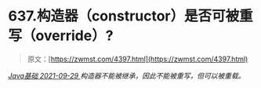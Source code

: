 <!--yml
category: 未分类
date: 0001-01-01 00:00:00
--->

# 637.构造器（constructor）是否可被重写（override）?

> 原文：[https://zwmst.com/4397.html](https://zwmst.com/4397.html)

   [ *Java基础* ](https://zwmst.com/java%e5%9f%ba%e7%a1%80)*[ <time datetime="2021-09-30T00:23:54+08:00"> 2021-09-29 </time> ](https://zwmst.com/4397.html)  构造器不能被继承，因此不能被重写，但可以被重载。*